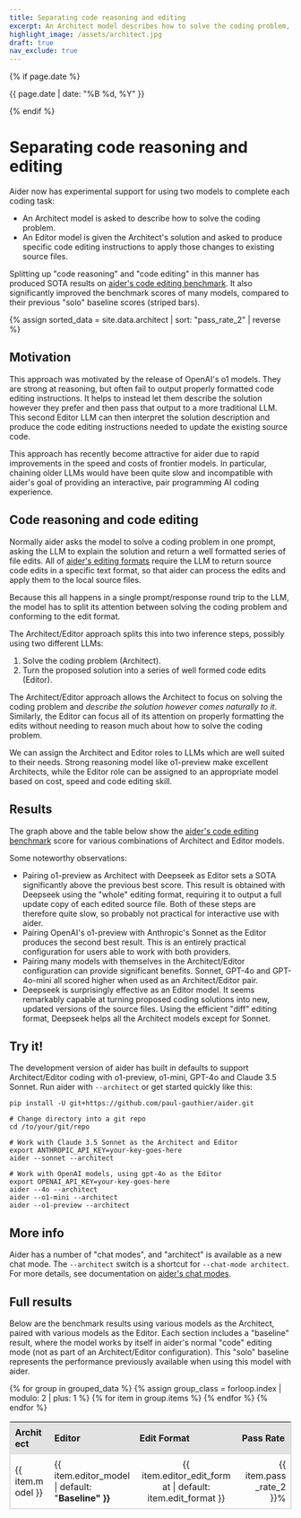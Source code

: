 ```yaml
---
title: Separating code reasoning and editing
excerpt: An Architect model describes how to solve the coding problem, and an Editor model translates that into file edits. This Architect/Editor approach produces SOTA benchmark results.
highlight_image: /assets/architect.jpg
draft: true
nav_exclude: true
---
```

{% if page.date %}
<p class="post-date">{{ page.date | date: "%B %d, %Y" }}</p>
{% endif %}

# Separating code reasoning and editing

Aider now has experimental support for using two models to complete each coding task:

- An Architect model is asked to describe how to solve the coding problem.
- An Editor model is given the Architect's solution and asked to produce specific code editing instructions to apply those changes to existing source files.

Splitting up "code reasoning" and "code editing" in this manner
has produced SOTA results on
[aider's code editing benchmark](/docs/benchmarks.html#the-benchmark).
It also significantly improved the benchmark scores of many
models, compared to their previous "solo" baseline scores (striped bars).

<style>
  .shaded td {
    background-color: #f2f2f2;
    border-top: 1px solid #ccc;
  }
  .table-container {
    max-width: 100%;
    overflow-x: auto;
  }
  .responsive-table {
    border-collapse: separate;
    border-spacing: 0;
    width: 100%;
    font-size: 16px;
    border: 1px solid #ddd;
  }
  .responsive-table th, .responsive-table td {
    padding: 8px;
    text-align: left;
    border-bottom: 1px solid #ddd;
    word-break: break-word;
  }
  .responsive-table th {
    background-color: #e2e2e2;
  }
  .responsive-table th:first-child,
  .responsive-table td:first-child {
    border-left: 1px solid #ddd;
  }
  .responsive-table th:last-child,
  .responsive-table td:last-child {
    border-right: 1px solid #ddd;
  }
  
  @media screen and (max-width: 600px) {
    .responsive-table {
      font-size: 12px;
    }
    .responsive-table th, .responsive-table td {
      padding: 4px;
    }
  }
</style>

<style>
  #passRateChart {
    max-width: 100%;
    height: auto !important;
  }
</style>
<script src="https://cdn.jsdelivr.net/npm/chart.js"></script>
<script src="https://cdn.jsdelivr.net/npm/chartjs-plugin-annotation@1.0.2"></script>
{% assign sorted_data = site.data.architect | sort: "pass_rate_2" | reverse %}
<canvas id="passRateChart" width="400" height="250"></canvas>
<script>
  document.addEventListener("DOMContentLoaded", function() {
    var ctx = document.getElementById('passRateChart').getContext('2d');
    
    // Function to determine aspect ratio and base font size based on screen width
    function getChartSettings() {
      if (window.innerWidth < 600) {
        return { aspectRatio: 1, baseFontSize: 8 }; // Slightly taller for small screens
      } else if (window.innerWidth < 800) {
        return { aspectRatio: 1.2, baseFontSize: 10 }; // Slightly taller for small screens
      } else {
        return { aspectRatio: 1.4, baseFontSize: 12 }; // Slightly taller for larger screens
      }
    }

    var chartSettings = getChartSettings();
    var baseFontSize = chartSettings.baseFontSize;

    var labels = [];
    var data = [];
    var colorMapping = {
      "claude-3.5-sonnet": "rgba(75, 192, 192, 0.2)",
      "gpt-4o": "rgba(255, 99, 132, 0.2)",
      "o1-preview": "rgba(54, 162, 235, 0.2)",
      "o1-mini": "rgba(255, 206, 86, 0.2)",
      "gpt-4o-mini": "rgba(153, 102, 255, 0.2)"
    };
    var borderColorMapping = {
      "claude-3.5-sonnet": "rgba(75, 192, 192, 1)",
      "gpt-4o": "rgba(255, 99, 132, 1)",
      "o1-preview": "rgba(54, 162, 235, 1)",
      "o1-mini": "rgba(255, 206, 86, 1)",
      "gpt-4o-mini": "rgba(153, 102, 255, 1)"
    };
    var backgroundColors = [];
    var borderColors = [];
    var patterns = {};
    for (var key in colorMapping) {
      patterns[key] = ctx.createPattern(createStripePattern(colorMapping[key]), 'repeat');
    }
    {% assign grouped_data = sorted_data | group_by: "model" %}
    {% for group in grouped_data %}
      {% for item in group.items %}
        if ("{{ item.editor_model }}" == "") {
          labels.push("Baseline");
        } else {       
          labels.push("{{ item.editor_model }}/{{ item.editor_edit_format | default: item.edit_format }}");
        }
        data.push({{ item.pass_rate_2 }});
        if ("{{ item.editor_model }}" == "") {
          backgroundColors.push(patterns["{{ item.model }}"]);
        } else {
          backgroundColors.push(colorMapping["{{ item.model }}"]);
        }
        borderColors.push(borderColorMapping["{{ item.model }}"]);
      {% endfor %}
    {% endfor %}
    labels.reverse();
    data.reverse();
    backgroundColors.reverse();
    borderColors.reverse();
    var chart = new Chart(ctx, {
      type: 'bar',
      data: {
        labels: labels,
        datasets: [{
          label: 'Pass Rate',
          data: data,
          backgroundColor: backgroundColors,
          borderColor: borderColors,
          borderWidth: 1
        }]
      },
      options: {
        responsive: true,
        maintainAspectRatio: true,
        aspectRatio: chartSettings.aspectRatio,
        scales: {
          y: { 
            beginAtZero: true,
            title: {
              display: true,
              text: 'Pass Rate (%)',
              font: {
                size: baseFontSize + 6
              }
            },
            ticks: {
              font: {
                size: baseFontSize
              }
            }
          },
          x: {
            title: {
              display: true,
              text: 'Editor model and edit format',
              font: {
                size: baseFontSize + 6
              }
            },
            ticks: {
              font: {
                size: baseFontSize + 4
              },
              maxRotation: 90, // Allow full rotation if needed
              minRotation: 45  // Start rotating at 45 degrees to fit more labels
            }
          }
        },
        plugins: {
          annotation: {
            annotations: {
              line1: {
                type: 'line',
                yMin: 79.7,
                yMax: 79.7,
                borderColor: 'rgba(255, 99, 132, 0.8)',
                borderWidth: 2,
                borderDash: [6, 6],
                label: {
                  content: 'Previous SOTA',
                  enabled: true,
                  position: 'start',
                  xAdjust: 10,
                  font: {
                    size: baseFontSize
                  }
                }
              }
            }
          },
          legend: {
            display: true,
            title: {
              display: true,
              text: 'Architect model',
              font: {
                size: baseFontSize + 2,
                weight: 'bold'
              }
            },
            labels: {
              font: {
                size: baseFontSize + 4
              },
              generateLabels: function(chart) {
                var colorMapping = {
                  "o1-preview": "rgba(54, 162, 235, 0.2)",
                  "claude-3.5-sonnet": "rgba(75, 192, 192, 0.2)",
                  "gpt-4o": "rgba(255, 99, 132, 0.2)",
                  "o1-mini": "rgba(255, 206, 86, 0.2)",
                  "gpt-4o-mini": "rgba(153, 102, 255, 0.2)"
                };
                return Object.keys(colorMapping).reverse().map(function(key) {
                  return {
                    text: key,
                    fillStyle: colorMapping[key],
                    strokeStyle: colorMapping[key].replace('0.2', '1'),
                    lineWidth: 1
                  };
                });
              }
            }
          }
        }
      }
    });

    // Update aspect ratio and font sizes on window resize
    window.addEventListener('resize', function() {
      var newSettings = getChartSettings();
      chart.options.aspectRatio = newSettings.aspectRatio;
      baseFontSize = newSettings.baseFontSize;
      
      // Update font sizes
      chart.options.scales.y.title.font.size = baseFontSize + 6;
      chart.options.scales.y.ticks.font.size = baseFontSize;
      chart.options.scales.x.title.font.size = baseFontSize + 6;
      chart.options.scales.x.ticks.font.size = baseFontSize + 4;
      chart.options.plugins.annotation.annotations.line1.label.font.size = baseFontSize;
      chart.options.plugins.legend.title.font.size = baseFontSize + 4;
      chart.options.plugins.legend.labels.font.size = baseFontSize + 4;
      
      chart.update();
    });
  });

  function createStripePattern(baseColor) {
    var canvas = document.createElement('canvas');
    canvas.width = 10;
    canvas.height = 10;
    var ctx = canvas.getContext('2d');

    ctx.fillStyle = baseColor;
    ctx.fillRect(0, 0, canvas.width, canvas.height);
    ctx.strokeStyle = 'rgba(0, 0, 0, 0.1)';
    ctx.lineWidth = 2;
    ctx.beginPath();
    ctx.moveTo(0, 0);
    ctx.lineTo(10, 10);
    ctx.stroke();

    return canvas;
  }
</script>

## Motivation

This approach was motivated by the release of OpenAI's o1 models.
They are strong at reasoning, but often fail to output properly formatted
code editing instructions.
It helps to instead let them describe the solution
however they prefer and then pass that output to a more traditional LLM.
This second Editor LLM can then interpret the solution description and
produce the code editing instructions needed to update
the existing source code.

This approach has recently become attractive for aider due to 
rapid improvements in the speed and costs of frontier models.
In particular, chaining older LLMs would have been quite slow and
incompatible with aider's goal of providing an interactive,
pair programming AI coding experience.

## Code reasoning and code editing

Normally aider asks the model to solve a coding problem in one prompt,
asking the LLM to explain the solution and return 
a well formatted series of file edits.
All of [aider's editing formats](/docs/more/edit-formats.html)
require the LLM to return source code edits in a specific text
format, so that aider can process the edits and apply them to the local source files.

Because this all happens in a single prompt/response round trip to the LLM,
the model has to split its attention between 
solving the coding problem and conforming to the edit format.

The Architect/Editor approach splits this into two inference steps, possibly
using two different LLMs:

1. Solve the coding problem (Architect).
2. Turn the proposed solution into a series of well formed code edits (Editor).

The Architect/Editor approach allows the Architect to focus on solving the coding problem
and *describe the solution however comes naturally to it*.
Similarly, the Editor can focus all of its attention on properly formatting the edits
without needing to reason much about how to solve the coding problem.

We can assign the Architect and Editor roles to LLMs which are well suited to their needs.
Strong reasoning model like o1-preview make excellent Architects, while
the Editor role can be assigned to an appropriate model based on cost, speed
and code editing skill.

## Results

The graph above and the table below show the
[aider's code editing benchmark](/docs/benchmarks.html#the-benchmark)
score for various combinations of Architect and Editor models.


Some noteworthy observations:

- Pairing o1-preview as Architect with Deepseek as Editor sets a SOTA significantly above the previous best score. This result is obtained with Deepseek using the "whole" editing format, requiring it to output a full update copy of each edited source file. Both of these steps are therefore quite slow, so probably not practical for interactive use with aider.
- Pairing OpenAI's o1-preview with Anthropic's Sonnet as the Editor produces the second best result. This is an entirely practical configuration for users able to work with both providers.
- Pairing many models with themselves in the Architect/Editor configuration can provide
significant benefits. 
Sonnet, GPT-4o and GPT-4o-mini all scored higher when used as an Architect/Editor pair.
- Deepseek is surprisingly effective as an Editor model. It seems remarkably capable at turning proposed coding solutions into new, updated versions of the source files. Using the efficient "diff" editing format, Deepseek helps all the Architect models except for Sonnet.

## Try it!

The development version of aider 
has built in defaults to support Architect/Editor coding with
o1-preview, o1-mini, GPT-4o and Claude 3.5 Sonnet.
Run aider with `--architect` or get started quickly like this:

```
pip install -U git+https://github.com/paul-gauthier/aider.git

# Change directory into a git repo
cd /to/your/git/repo

# Work with Claude 3.5 Sonnet as the Architect and Editor
export ANTHROPIC_API_KEY=your-key-goes-here
aider --sonnet --architect

# Work with OpenAI models, using gpt-4o as the Editor
export OPENAI_API_KEY=your-key-goes-here
aider --4o --architect
aider --o1-mini --architect
aider --o1-preview --architect
```

## More info

Aider has a number of "chat modes", and "architect" is available as a new chat mode.
The `--architect` switch is a shortcut for `--chat-mode architect`.
For more details, see documentation on 
[aider's chat modes](/docs/usage/modes.html).


## Full results

Below are the benchmark results using various models as the Architect, paired with
various models as the Editor.
Each section includes a "baseline" result,
where the model works
by itself in aider's normal "code" editing mode
(not as part of an Architect/Editor configuration).
This "solo" baseline represents the performance previously available when using
this model with aider.

<div class="table-container">
  <table class="responsive-table">
    <thead>
      <tr>
        <th>Architect</th>
        <th>Editor</th>
        <th>Edit Format</th>
        <th>Pass Rate</th>
      </tr>
    </thead>
    <tbody>
      {% for group in grouped_data %}
        {% assign group_class = forloop.index | modulo: 2 | plus: 1 %}
        {% for item in group.items %}
          <tr class="{% if group_class == 1 %}shaded{% endif %}">
            <td>{{ item.model }}</td>
            <td>{{ item.editor_model | default: "<b>Baseline<b>" }}</td>
            <td style="text-align: center;">{{ item.editor_edit_format | default: item.edit_format }}</td>
            <td style="text-align: right;">{{ item.pass_rate_2 }}%</td>
          </tr>
        {% endfor %}
      {% endfor %}
    </tbody>
  </table>
</div>


